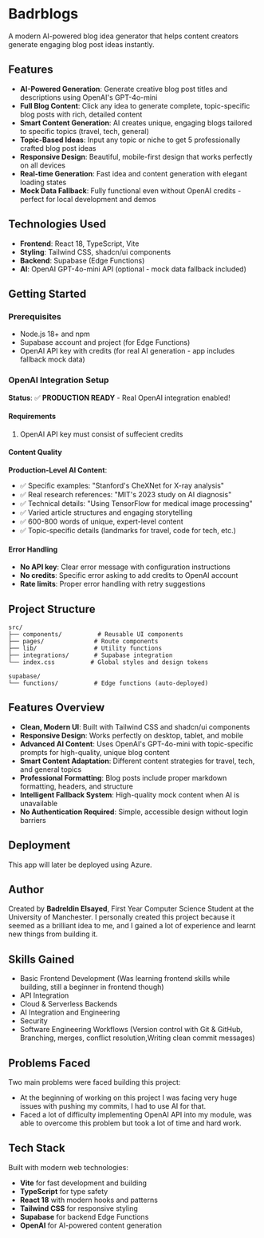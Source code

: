 # Badrblogs

A modern AI-powered blog idea generator that helps content creators generate engaging blog post ideas instantly.

## Features

- **AI-Powered Generation**: Generate creative blog post titles and descriptions using OpenAI's GPT-4o-mini
- **Full Blog Content**: Click any idea to generate complete, topic-specific blog posts with rich, detailed content
- **Smart Content Generation**: AI creates unique, engaging blogs tailored to specific topics (travel, tech, general)
- **Topic-Based Ideas**: Input any topic or niche to get 5 professionally crafted blog post ideas
- **Responsive Design**: Beautiful, mobile-first design that works perfectly on all devices
- **Real-time Generation**: Fast idea and content generation with elegant loading states
- **Mock Data Fallback**: Fully functional even without OpenAI credits - perfect for local development and demos

## Technologies Used

- **Frontend**: React 18, TypeScript, Vite
- **Styling**: Tailwind CSS, shadcn/ui components
- **Backend**: Supabase (Edge Functions)
- **AI**: OpenAI GPT-4o-mini API (optional - mock data fallback included)

## Getting Started

### Prerequisites

- Node.js 18+ and npm
- Supabase account and project (for Edge Functions)
- OpenAI API key with credits (for real AI generation - app includes fallback mock data)





### OpenAI Integration Setup

**Status**: ✅ **PRODUCTION READY** - Real OpenAI integration enabled!

#### Requirements
1. OpenAI API key must consist of suffecient credits 
#### Content Quality
**Production-Level AI Content**:
- ✅ Specific examples: "Stanford's CheXNet for X-ray analysis"
- ✅ Real research references: "MIT's 2023 study on AI diagnosis" 
- ✅ Technical details: "Using TensorFlow for medical image processing"
- ✅ Varied article structures and engaging storytelling
- ✅ 600-800 words of unique, expert-level content
- ✅ Topic-specific details (landmarks for travel, code for tech, etc.)

#### Error Handling
- **No API key**: Clear error message with configuration instructions
- **No credits**: Specific error asking to add credits to OpenAI account
- **Rate limits**: Proper error handling with retry suggestions

## Project Structure

```
src/
├── components/          # Reusable UI components
├── pages/              # Route components
├── lib/                # Utility functions
├── integrations/       # Supabase integration
└── index.css          # Global styles and design tokens

supabase/
└── functions/          # Edge functions (auto-deployed)
```

## Features Overview

- **Clean, Modern UI**: Built with Tailwind CSS and shadcn/ui components
- **Responsive Design**: Works perfectly on desktop, tablet, and mobile
- **Advanced AI Content**: Uses OpenAI's GPT-4o-mini with topic-specific prompts for high-quality, unique blog content
- **Smart Content Adaptation**: Different content strategies for travel, tech, and general topics
- **Professional Formatting**: Blog posts include proper markdown formatting, headers, and structure
- **Intelligent Fallback System**: High-quality mock content when AI is unavailable
- **No Authentication Required**: Simple, accessible design without login barriers

## Deployment

This app will later be deployed using Azure. 

## Author

Created by **Badreldin Elsayed**, First Year Computer Science Student at the University of Manchester. I personally created this project because it seemed as a brilliant idea to me, and I gained a lot of experience and learnt new things from building it. 

## Skills Gained 
- Basic Frontend Development (Was learning frontend skills while building, still a beginner in frontend though) 
- API Integration 
- Cloud & Serverless Backends
- AI Integration and Engineering 
- Security
- Software Engineering Workflows (Version control with Git & GitHub, Branching, merges, conflict resolution,Writing clean commit messages)

## Problems Faced
Two main problems were faced building this project:  
- At the beginning of working on this project I was facing very huge issues with pushing my commits, I had to use AI for that. 
- Faced a lot of difficulty implementing OpenAI API into my module, was able to overcome this problem but took a lot of time and hard work.  

## Tech Stack

Built with modern web technologies:
- **Vite** for fast development and building
- **TypeScript** for type safety
- **React 18** with modern hooks and patterns
- **Tailwind CSS** for responsive styling
- **Supabase** for backend Edge Functions
- **OpenAI** for AI-powered content generation